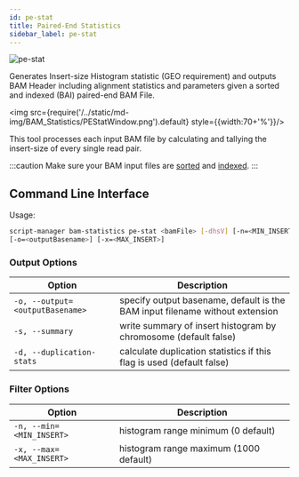 ```yaml
---
id: pe-stat
title: Paired-End Statistics
sidebar_label: pe-stat
---
```


![pe-stat](/../static/icons/BAM_Statistics/PEStats_square.svg)

Generates Insert-size Histogram statistic (GEO requirement) and outputs BAM Header including alignment statistics and parameters given a sorted and indexed (BAI) paired-end BAM File.

<img src={require('/../static/md-img/BAM_Statistics/PEStatWindow.png').default} style={{width:70+'%'}}/>

This tool processes each input BAM file by calculating and tallying the insert-size of every single read pair.



:::caution
Make sure your BAM input files are [sorted][sort-bam] and [indexed][bam-indexer].
:::

## Command Line Interface
Usage:

```bash
script-manager bam-statistics pe-stat <bamFile> [-dhsV] [-n=<MIN_INSERT>]
[-o=<outputBasename>] [-x=<MAX_INSERT>]
```

### Output Options

| Option | Description |
| ------ | ----------- |
| `-o, --output=<outputBasename>` | specify output basename, default is the BAM input filename without extension |
| `-s, --summary` | write summary of insert histogram by chromosome (default false) |
| `-d, --duplication-stats` | calculate duplication statistics if this flag is used (default false) |


### Filter Options

| Option | Description |
| ------ | ----------- |
| `-n, --min=<MIN_INSERT>` | histogram range minimum (0 default) |
| `-x, --max=<MAX_INSERT>` | histogram range maximum (1000 default) |


[sort-bam]:/docs/bam-manipulation/sort-bam
[bam-indexer]:/docs/bam-manipulation/bam-indexer
